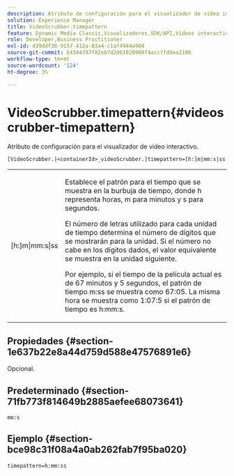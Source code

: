 ```yaml
---
description: Atributo de configuración para el visualizador de vídeo interactivo.
solution: Experience Manager
title: VideoScrubber.timepattern
feature: Dynamic Media Classic,Visualizadores,SDK/API,Vídeos interactivos
role: Developer,Business Practitioner
exl-id: d39ddf38-9157-412a-83a4-c1af4944a904
source-git-commit: b4344397f82eb7d2d61020909f4acc7fddea210b
workflow-type: tm+mt
source-wordcount: '124'
ht-degree: 3%

---
```


# VideoScrubber.timepattern{#videoscrubber-timepattern}

Atributo de configuración para el visualizador de vídeo interactivo.

`[VideoScrubber.|<containerId>_videoScrubber.]timepattern=[h:]m|mm:s|ss`

<table id="table_441553CD34C94A58A9D7CBF772DEDDB6"> 
 <tbody> 
  <tr> 
   <td colname="col1"> <p> <span class="codeph"> [h:]m|mm:s|ss</span> </p> </td> 
   <td colname="col2"> <p> Establece el patrón para el tiempo que se muestra en la burbuja de tiempo, donde <span class="codeph"> h</span> representa horas, <span class="codeph"> m</span> para minutos y <span class="codeph"> s</span> para segundos. </p> <p>El número de letras utilizado para cada unidad de tiempo determina el número de dígitos que se mostrarán para la unidad. Si el número no cabe en los dígitos dados, el valor equivalente se muestra en la unidad siguiente. </p> <p>Por ejemplo, si el tiempo de la película actual es de 67 minutos y 5 segundos, el patrón de tiempo <span class="codeph"> m:ss</span> se muestra como 67:05. La misma hora se muestra como 1:07:5 si el patrón de tiempo es <span class="codeph"> h:mm:s</span>. </p> </td> 
  </tr> 
 </tbody> 
</table>

## Propiedades {#section-1e637b22e8a44d759d588e47576891e6}

Opcional.

## Predeterminado {#section-71fb773f814649b2885aefee68073641}

`mm:s`

## Ejemplo {#section-bce98c31f08a4a0ab262fab7f95ba020}

```
timepattern=h:mm:ss
```
